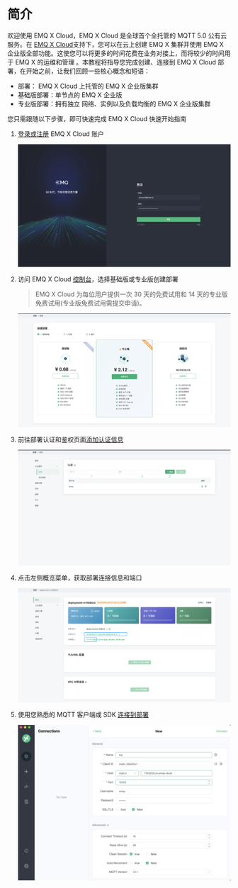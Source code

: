 # 简介

欢迎使用 EMQ X Cloud，EMQ X Cloud 是全球首个全托管的 MQTT 5.0 公有云服务。在 [EMQ X Cloud](https://cloud.emqx.cn)支持下，您可以在云上创建 EMQ X 集群并使用 EMQ X 企业版全部功能。这使您可以将更多的时间花费在业务对接上，而将较少的时间用于 EMQ X 的运维和管理 。本教程将指导您完成创建、连接到 EMQ X Cloud 部署，在开始之前，让我们回顾一些核心概念和短语：

* 部署： EMQ X Cloud 上托管的 EMQ X 企业版集群
* 基础版部署：单节点的 EMQ X 企业版
* 专业版部署：拥有独立 网络、实例以及负载均衡的 EMQ X 企业版集群



您只需跟随以下步骤，即可快速完成 EMQ X Cloud 快速开始指南

1. [登录或注册](./create_account.md) EMQ X Cloud 账户

   ![add_users](./_assets/login.png)

2. 访问 EMQ X Cloud [控制台](https://cloud.emqx.cn/console/)，选择基础版或专业版创建部署
   > EMQ X Cloud 为每位用户提供一次 30 天的免费试用和 14 天的专业版免费试用(专业版免费试用需提交申请)。
   
   ![add_users](./_assets/create_free_trial.png)

3. 前往部署认证和鉴权页面[添加认证信息](../deployments/auth_and_acl.md)

   ![add_users](./_assets/add_users.png)

4. 点击左侧概览菜单，获取部署连接信息和端口

   ![add_users](./_assets/overview.png)

5. 使用您熟悉的 MQTT 客户端或 SDK [连接到部署](../connect_to_deployments/introduction.md)

   ![add_users](./_assets/mqttx_mqtt.png)

